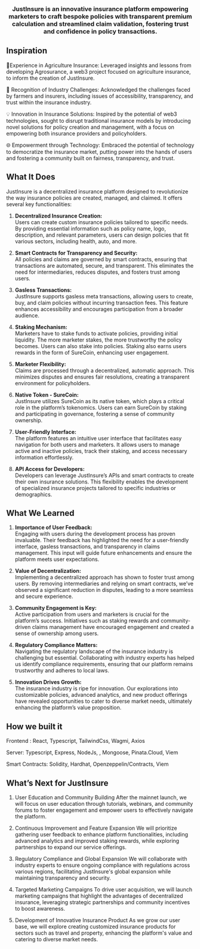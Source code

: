 
<h3 style="text-align:center;" align="center">JustInsure is an innovative insurance platform empowering marketers to craft bespoke policies with transparent premium calculation and streamlined claim validation, fostering trust and confidence in policy transactions.</h4>

## Inspiration
🌾Experience in Agriculture Insurance: Leveraged insights and lessons from developing Agrosurance, a web3 project focused on agriculture insurance, to inform the creation of JustInsure.

🚜 Recognition of Industry Challenges: Acknowledged the challenges faced by farmers and insurers, including issues of accessibility, transparency, and trust within the insurance industry.

💡 Innovation in Insurance Solutions: Inspired by the potential of web3 technologies, sought to disrupt traditional insurance models by introducing novel solutions for policy creation and management, with a focus on empowering both insurance providers and policyholders.

🌐 Empowerment through Technology: Embraced the potential of technology to democratize the insurance market, putting power into the hands of users and fostering a community built on fairness, transparency, and trust.

## What It Does

JustInsure is a decentralized insurance platform designed to revolutionize the way insurance policies are created, managed, and claimed. It offers several key functionalities:

1. **Decentralized Insurance Creation:**  
   Users can create custom insurance policies tailored to specific needs. By providing essential information such as policy name, logo, description, and relevant parameters, users can design policies that fit various sectors, including health, auto, and more.

2. **Smart Contracts for Transparency and Security:**  
   All policies and claims are governed by smart contracts, ensuring that transactions are automated, secure, and transparent. This eliminates the need for intermediaries, reduces disputes, and fosters trust among users.

3. **Gasless Transactions:**  
   JustInsure supports gasless meta transactions, allowing users to create, buy, and claim policies without incurring transaction fees. This feature enhances accessibility and encourages participation from a broader audience.

4. **Staking Mechanism:**  
   Marketers have to stake funds to activate policies, providing initial liquidity. The more marketer stakes, the more trustworthy the policy becomes. Users can also stake into policies. Staking also earns users rewards in the form of SureCoin, enhancing user engagement.

5. **Marketer Flexibility:**  
   Claims are processed through a decentralized, automatic approach. This minimizes disputes and ensures fair resolutions, creating a transparent environment for policyholders.

6. **Native Token - SureCoin:**  
   JustInsure utilizes SureCoin as its native token, which plays a critical role in the platform’s tokenomics. Users can earn SureCoin by staking and participating in governance, fostering a sense of community ownership.

7. **User-Friendly Interface:**  
   The platform features an intuitive user interface that facilitates easy navigation for both users and marketers. It allows users to manage active and inactive policies, track their staking, and access necessary information effortlessly.

8. **API Access for Developers:**  
   Developers can leverage JustInsure’s APIs and smart contracts to create their own insurance solutions. This flexibility enables the development of specialized insurance projects tailored to specific industries or demographics.

## What We Learned

1. **Importance of User Feedback:**  
   Engaging with users during the development process has proven invaluable. Their feedback has highlighted the need for a user-friendly interface, gasless transactions, and transparency in claims management. This input will guide future enhancements and ensure the platform meets user expectations.

2. **Value of Decentralization:**  
   Implementing a decentralized approach has shown to foster trust among users. By removing intermediaries and relying on smart contracts, we’ve observed a significant reduction in disputes, leading to a more seamless and secure experience.

3. **Community Engagement is Key:**  
   Active participation from users and marketers is crucial for the platform’s success. Initiatives such as staking rewards and community-driven claims management have encouraged engagement and created a sense of ownership among users.

4. **Regulatory Compliance Matters:**  
   Navigating the regulatory landscape of the insurance industry is challenging but essential. Collaborating with industry experts has helped us identify compliance requirements, ensuring that our platform remains trustworthy and adheres to local laws.

5. **Innovation Drives Growth:**  
   The insurance industry is ripe for innovation. Our explorations into customizable policies, advanced analytics, and new product offerings have revealed opportunities to cater to diverse market needs, ultimately enhancing the platform’s value proposition.


## How we built it
Frontend : React, Typescript, TailwindCss, Wagmi, Axios


Server: Typescript, Express, NodeJs, , Mongoose, Pinata.Cloud, Viem


Smart Contracts: Solidity, Hardhat, Openzeppelin/Contracts, Viem


## What’s Next for JustInsure
1. User Education and Community Building
After the mainnet launch, we will focus on user education through tutorials, webinars, and community forums to foster engagement and empower users to effectively navigate the platform.

2. Continuous Improvement and Feature Expansion
We will prioritize gathering user feedback to enhance platform functionalities, including advanced analytics and improved staking rewards, while exploring partnerships to expand our service offerings.

3. Regulatory Compliance and Global Expansion
We will collaborate with industry experts to ensure ongoing compliance with regulations across various regions, facilitating JustInsure's global expansion while maintaining transparency and security.

4. Targeted Marketing Campaigns
To drive user acquisition, we will launch marketing campaigns that highlight the advantages of decentralized insurance, leveraging strategic partnerships and community incentives to boost awareness.

5. Development of Innovative Insurance Product
As we grow our user base, we will explore creating customized insurance products for sectors such as travel and property, enhancing the platform's value and catering to diverse market needs.

